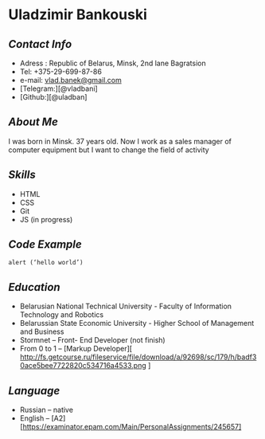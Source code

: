 # **Uladzimir Bankouski**
## *Contact Info*
+	Adress :  Republic of  Belarus, Minsk, 2nd lane Bagratsion
+	Tel: +375-29-699-87-86
+	e-mail: vlad.banek@gmail.com
+	[Telegram:][@vladbani]
+	[Github:][@uladban]
## *About Me*
I was born in Minsk. 37 years old. Now I work as a sales manager of computer equipment but I want to change the field of activity
## *Skills*
+ HTML
+ CSS
+ Git
+ JS (in progress)
## *Code Example*
```
alert (‘hello world’)
```
## *Education*
+	Belarusian National Technical University - Faculty of Information Technology and Robotics
+	Belarussian State Economic University - Higher School of Management and Business
+	Stormnet – Front- End Developer (not finish)
+	From 0 to 1 – [Markup Developer][ http://fs.getcourse.ru/fileservice/file/download/a/92698/sc/179/h/badf30ace5bee7722820c534716a4533.png
] 
## *Language*
+	Russian – native
+	English – [A2] [https://examinator.epam.com/Main/PersonalAssignments/245657]

